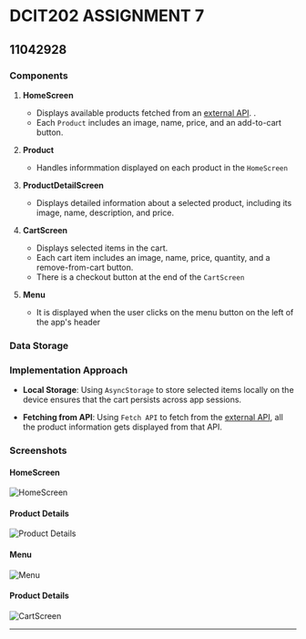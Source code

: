 # DCIT202 ASSIGNMENT 7

## 11042928


### Components

1. **HomeScreen**
   - Displays available products fetched from an [external API](https://fakestoreapi.com).
.
   - Each `Product` includes an image, name, price, and an add-to-cart button.

2. **Product**
   - Handles informmation displayed on each product in the `HomeScreen`

3. **ProductDetailScreen**
   - Displays detailed information about a selected product, including its image, name, description, and price.

4. **CartScreen**
   - Displays selected items in the cart.
   - Each cart item includes an image, name, price, quantity, and a remove-from-cart button.
   - There is a checkout button at the end of the `CartScreen`

5. **Menu**
   - It is displayed when the user clicks on the menu button on the left of the app's header


### Data Storage 



### Implementation Approach
- **Local Storage**: Using `AsyncStorage` to store selected items locally on the device ensures that the cart persists across app sessions.

- **Fetching from API**: Using `Fetch API` to fetch from the [external API](https://fakestoreapi.com), all the product information gets displayed from that API.

### Screenshots 
#### HomeScreen

![HomeScreen](.\my-app\assets\screenshots\s1.jpg)

#### Product Details

![Product Details](.\my-app\assets\screenshots\s1.jpg)

#### Menu

![Menu](.\my-app\assets\screenshots\s4.jpg)

#### Product Details

![CartScreen](.\my-app\assets\screenshots\s4.jpg)

---